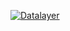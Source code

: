 [![Datalayer](https://raw.githubusercontent.com/datalayer/datalayer/main/res/logo/datalayer-25.svg?sanitize=true)](https://datalayer.io)
